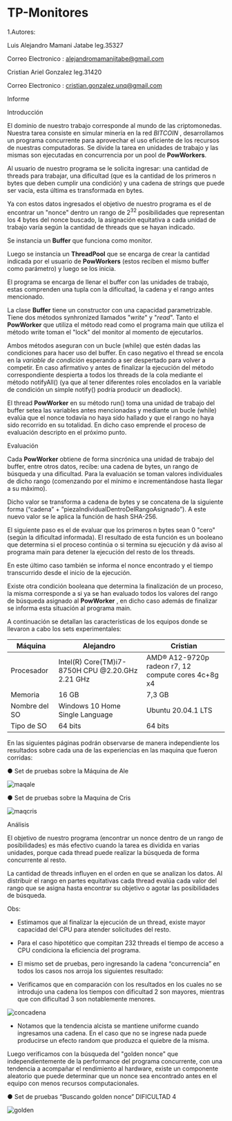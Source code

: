 # TP-Monitores
1.Autores: 

Luis Alejandro Mamani Jatabe  leg.35327

Correo Electronico : alejandromamanijtabe@gmail.com             


Cristian Ariel Gonzalez   leg.31420

Correo Electronico : cristian.gonzalez.unq@gmail.com

Informe


Introducción

El dominio de nuestro trabajo corresponde al mundo de las criptomonedas. Nuestra tarea consiste en
simular minería en la red *BITCOIN* , desarrollamos un programa concurrente para aprovechar el uso
eficiente de los recursos de nuestras computadoras. Se divide la tarea en unidades de trabajo y las
mismas son ejecutadas en concurrencia por un pool de **PowWorkers**.

Al usuario de nuestro programa se le solicita ingresar: una cantidad de threads para trabajar, una
dificultad (que es la cantidad de los primeros n bytes que deben cumplir una condición) y una cadena
de strings que puede ser vacía, esta última es transformada en bytes.

Ya con estos datos ingresados el objetivo de nuestro programa es el de encontrar un "nonce" dentro
un rango de 2<sup>32</sup> posibilidades que representan los 4 bytes del nonce buscado, la asignación equitativa
a cada unidad de trabajo varía según la cantidad de threads que se hayan indicado.

Se instancia un **Buffer** que funciona como monitor.

Luego se instancia un **ThreadPool** que se encarga de crear la cantidad indicada por el usuario de
 **PowWorkers** (estos reciben el mismo buffer como parámetro) y luego se los inicia.
 
El programa se encarga de llenar el buffer con las unidades de trabajo, estas comprenden una tupla
con la dificultad, la cadena y el rango antes mencionado.

La clase **Buffer** tiene un constructor con una capacidad parametrizable. Tiene dos métodos
synhronized llamados "*write*" y "*read*". Tanto el **PowWorker** que utiliza el método read como el
programa main que utiliza el método write toman el "lock" del monitor al momento de ejecutarlos.

Ambos métodos aseguran con un bucle (while) que estén dadas las condiciones para hacer uso del
buffer. En caso negativo el thread se encola en la *variable de condición* esperando a ser despertado
para volver a competir. En caso afirmativo y antes de finalizar la ejecución del método
correspondiente despierta a todos los threads de la cola mediante el método notifyAll() (ya que al
tener diferentes roles encolados en la variable de condición un simple notify() podría producir un
deadlock).

El thread **PowWorker** en su método run() toma una unidad de trabajo del buffer setea las variables
antes mencionadas y mediante un bucle (while) evalúa que el nonce todavía no haya sido hallado y
que el rango no haya sido recorrido en su totalidad. En dicho caso emprende el proceso de
evaluación descripto en el próximo punto.


Evaluación

Cada **PowWorker** obtiene de forma sincrónica una unidad de trabajo del buffer, entre otros datos,
recibe: una cadena de bytes, un rango de búsqueda y una dificultad. Para la evaluación se toman
valores individuales de dicho rango (comenzando por el mínimo e incrementándose hasta llegar a su
máximo).

Dicho valor se transforma a cadena de bytes y se concatena de la siguiente forma (“cadena” +
”piezaIndividualDentroDelRangoAsignado”). A este nuevo valor se le aplica la función de hash
SHA-256.

El siguiente paso es el de evaluar que los primeros n bytes sean 0 "cero" (según la dificultad
informada). El resultado de esta función es un booleano que determina si el proceso continúa o si
termina su ejecución y dá aviso al programa main para detener la ejecución del resto de los threads.

En este último caso también se informa el nonce encontrado y el tiempo transcurrido desde el inicio
de la ejecución.

Existe otra condición booleana que determina la finalización de un proceso, la misma corresponde a
si ya se han evaluado todos los valores del rango de búsqueda asignado al **PowWorker** , en dicho
caso además de finalizar se informa esta situación al programa main.


A continuación se detallan las características de los equipos donde se llevaron a
cabo los sets experimentales:



| Máquina | Alejandro | Cristian |
| --- | --- | --- |
| Procesador | Intel(R) Core(TM)i7-8750H CPU @2.20.GHz 2.21 GHz | AMD® A12-9720p radeon r7, 12 compute cores 4c+8g x4 |
| Memoria | 16 GB | 7,3 GB |
| Nombre del SO | Windows 10 Home Single Language | Ubuntu 20.04.1 LTS |
| Tipo de SO | 64 bits | 64 bits |



En las siguientes páginas podrán observarse de manera independiente los
resultados sobre cada una de las experiencias en las maquina que fueron corridas:

● Set de pruebas sobre la Máquina de Ale

![maqale](https://github.com/CristianGonzalez1980/TP-Monitores/blob/master/maqale.png?raw=true)

● Set de pruebas sobre la Maquina de Cris

![maqcris](https://github.com/CristianGonzalez1980/TP-Monitores/blob/master/maqcris.png?raw=true)

Análisis

El objetivo de nuestro programa (encontrar un nonce dentro de un rango de posibilidades) es más efectivo cuando la tarea es dividida en varias unidades, porque cada thread puede realizar la búsqueda de forma concurrente al resto.

La cantidad de threads influyen en el orden en que se analizan los datos. Al distribuir el rango en partes equitativas cada thread evalúa cada valor del rango que se asigna hasta encontrar su objetivo o agotar las posibilidades de búsqueda. 

Obs:

   - Estimamos que al finalizar la ejecución de un thread, existe mayor capacidad del CPU para atender solicitudes del resto.

   - Para el caso hipotético que compitan   232    threads el tiempo de acceso a CPU condiciona la eficiencia del programa.

   - El mismo set de pruebas, pero ingresando la cadena “concurrencia” en todos los casos nos arroja los siguientes resultado:

   - Verificamos que en comparación con los resultados en los cuales no se introdujo una cadena los tiempos con dificultad 2 son mayores, mientras que con dificultad 3 son            notablemente menores.

![concadena](https://github.com/CristianGonzalez1980/TP-Monitores/blob/master/concadena.png?raw=true)

   - Notamos que la tendencia alcista se mantiene uniforme cuando ingresamos una cadena.
     En el caso que no se ingrese nada puede producirse un efecto random que produzca el quiebre de la misma.

Luego verificamos con la búsqueda del "golden nonce" que independientemente de la performance del programa concurrente, con una tendencia a acompañar el rendimiento al hardware, existe un componente aleatorio que puede determinar que un nonce sea encontrado antes en el equipo con menos recursos computacionales.

● Set de pruebas “Buscando golden nonce” DIFICULTAD 4

![golden](https://github.com/CristianGonzalez1980/TP-Monitores/blob/master/dif4.png?raw=true)



